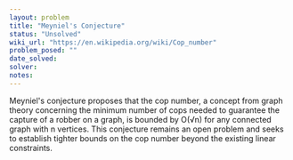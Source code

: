 ```yaml
---
layout: problem
title: "Meyniel's Conjecture"
status: "Unsolved"
wiki_url: "https://en.wikipedia.org/wiki/Cop_number"
problem_posed: ""
date_solved:
solver:
notes:
---
```

Meyniel's conjecture proposes that the cop number, a concept from graph theory concerning the minimum number of cops needed to guarantee the capture of a robber on a graph, is bounded by O(√n) for any connected graph with n vertices. This conjecture remains an open problem and seeks to establish tighter bounds on the cop number beyond the existing linear constraints.